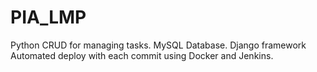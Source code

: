 # PIA_LMP
Python CRUD for managing tasks. MySQL Database.
Django framework
Automated deploy with each commit using Docker and Jenkins.
